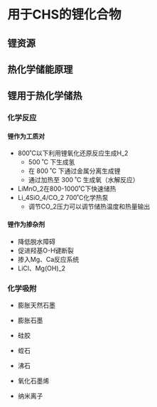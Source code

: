# 用于CHS的锂化合物

## 锂资源

## 热化学储能原理

## 锂用于热化学储热

### 化学反应

#### 锂作为工质对

- 800˚C以下利用锂氧化还原反应生成H_2
  - 500 ˚C 下生成氢
  - 在 800 ˚C 下通过金属分离生成锂 
  - 通过加热至 300 ˚C 生成氧（水解反应）
- LiMnO_2在800-1000˚C下快速储热
- Li_4SiO_4/CO_2 700˚C化学热泵
  - 调节CO_2压力可以调节储热温度和热量输出

#### 锂作为掺杂剂

- 降低脱水障碍
- 促进羟基O-H键断裂
- 掺入Mg、Ca反应系统
- LiCl、Mg(OH)_2

### 化学吸附

- 膨胀天然石墨
  
- 膨胀石墨
- 硅胶
- 蛭石
- 沸石
- 氧化石墨烯
- 纳米离子
